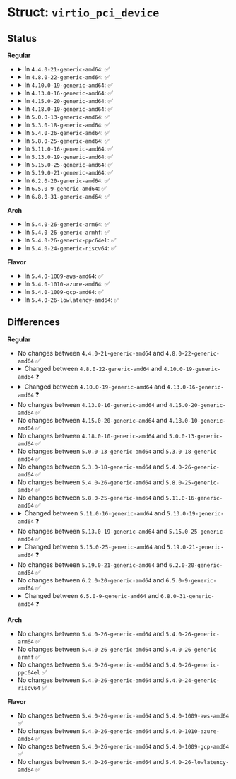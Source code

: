 # Struct: <code>virtio_pci_device</code>

## Status
<b>Regular</b>
<ul>
<li>
<details>
<summary>In <code>4.4.0-21-generic-amd64</code>: ✅</summary>

```c
struct virtio_pci_device {
    struct virtio_device vdev;
    struct pci_dev * pci_dev;
    u8 * isr;
    struct virtio_pci_common_cfg * common;
    void * device;
    void * notify_base;
    size_t notify_len;
    size_t device_len;
    int notify_map_cap;
    u32 notify_offset_multiplier;
    int modern_bars;
    void * ioaddr;
    spinlock_t lock;
    struct list_head virtqueues;
    struct virtio_pci_vq_info * * vqs;
    int msix_enabled;
    int intx_enabled;
    struct msix_entry * msix_entries;
    cpumask_var_t * msix_affinity_masks;
    char[256] * msix_names;
    unsigned int msix_vectors;
    unsigned int msix_used_vectors;
    bool per_vq_vectors;
    struct virtqueue * (*)(struct virtio_pci_device *, struct virtio_pci_vq_info *, unsigned int, void (*)(struct virtqueue *), const char *, u16) setup_vq;
    void (*)(struct virtio_pci_vq_info *) del_vq;
    u16 (*)(struct virtio_pci_device *, u16) config_vector;
}
```
</details>
</li>
<li>
<details>
<summary>In <code>4.8.0-22-generic-amd64</code>: ✅</summary>

```c
struct virtio_pci_device {
    struct virtio_device vdev;
    struct pci_dev * pci_dev;
    u8 * isr;
    struct virtio_pci_common_cfg * common;
    void * device;
    void * notify_base;
    size_t notify_len;
    size_t device_len;
    int notify_map_cap;
    u32 notify_offset_multiplier;
    int modern_bars;
    void * ioaddr;
    spinlock_t lock;
    struct list_head virtqueues;
    struct virtio_pci_vq_info * * vqs;
    int msix_enabled;
    int intx_enabled;
    struct msix_entry * msix_entries;
    cpumask_var_t * msix_affinity_masks;
    char[256] * msix_names;
    unsigned int msix_vectors;
    unsigned int msix_used_vectors;
    bool per_vq_vectors;
    struct virtqueue * (*)(struct virtio_pci_device *, struct virtio_pci_vq_info *, unsigned int, void (*)(struct virtqueue *), const char *, u16) setup_vq;
    void (*)(struct virtio_pci_vq_info *) del_vq;
    u16 (*)(struct virtio_pci_device *, u16) config_vector;
}
```
</details>
</li>
<li>
<details>
<summary>In <code>4.10.0-19-generic-amd64</code>: ✅</summary>

```c
struct virtio_pci_device {
    struct virtio_device vdev;
    struct pci_dev * pci_dev;
    u8 * isr;
    struct virtio_pci_common_cfg * common;
    void * device;
    void * notify_base;
    size_t notify_len;
    size_t device_len;
    int notify_map_cap;
    u32 notify_offset_multiplier;
    int modern_bars;
    void * ioaddr;
    spinlock_t lock;
    struct list_head virtqueues;
    struct virtio_pci_vq_info * * vqs;
    int msix_enabled;
    int intx_enabled;
    cpumask_var_t * msix_affinity_masks;
    char[256] * msix_names;
    unsigned int msix_vectors;
    unsigned int msix_used_vectors;
    bool per_vq_vectors;
    struct virtqueue * (*)(struct virtio_pci_device *, struct virtio_pci_vq_info *, unsigned int, void (*)(struct virtqueue *), const char *, u16) setup_vq;
    void (*)(struct virtio_pci_vq_info *) del_vq;
    u16 (*)(struct virtio_pci_device *, u16) config_vector;
}
```
</details>
</li>
<li>
<details>
<summary>In <code>4.13.0-16-generic-amd64</code>: ✅</summary>

```c
struct virtio_pci_device {
    struct virtio_device vdev;
    struct pci_dev * pci_dev;
    u8 * isr;
    struct virtio_pci_common_cfg * common;
    void * device;
    void * notify_base;
    size_t notify_len;
    size_t device_len;
    int notify_map_cap;
    u32 notify_offset_multiplier;
    int modern_bars;
    void * ioaddr;
    spinlock_t lock;
    struct list_head virtqueues;
    struct virtio_pci_vq_info * * vqs;
    int msix_enabled;
    int intx_enabled;
    cpumask_var_t * msix_affinity_masks;
    char[256] * msix_names;
    unsigned int msix_vectors;
    unsigned int msix_used_vectors;
    bool per_vq_vectors;
    struct virtqueue * (*)(struct virtio_pci_device *, struct virtio_pci_vq_info *, unsigned int, void (*)(struct virtqueue *), const char *, bool, u16) setup_vq;
    void (*)(struct virtio_pci_vq_info *) del_vq;
    u16 (*)(struct virtio_pci_device *, u16) config_vector;
}
```
</details>
</li>
<li>
<details>
<summary>In <code>4.15.0-20-generic-amd64</code>: ✅</summary>

```c
struct virtio_pci_device {
    struct virtio_device vdev;
    struct pci_dev * pci_dev;
    u8 * isr;
    struct virtio_pci_common_cfg * common;
    void * device;
    void * notify_base;
    size_t notify_len;
    size_t device_len;
    int notify_map_cap;
    u32 notify_offset_multiplier;
    int modern_bars;
    void * ioaddr;
    spinlock_t lock;
    struct list_head virtqueues;
    struct virtio_pci_vq_info * * vqs;
    int msix_enabled;
    int intx_enabled;
    cpumask_var_t * msix_affinity_masks;
    char[256] * msix_names;
    unsigned int msix_vectors;
    unsigned int msix_used_vectors;
    bool per_vq_vectors;
    struct virtqueue * (*)(struct virtio_pci_device *, struct virtio_pci_vq_info *, unsigned int, void (*)(struct virtqueue *), const char *, bool, u16) setup_vq;
    void (*)(struct virtio_pci_vq_info *) del_vq;
    u16 (*)(struct virtio_pci_device *, u16) config_vector;
}
```
</details>
</li>
<li>
<details>
<summary>In <code>4.18.0-10-generic-amd64</code>: ✅</summary>

```c
struct virtio_pci_device {
    struct virtio_device vdev;
    struct pci_dev * pci_dev;
    u8 * isr;
    struct virtio_pci_common_cfg * common;
    void * device;
    void * notify_base;
    size_t notify_len;
    size_t device_len;
    int notify_map_cap;
    u32 notify_offset_multiplier;
    int modern_bars;
    void * ioaddr;
    spinlock_t lock;
    struct list_head virtqueues;
    struct virtio_pci_vq_info * * vqs;
    int msix_enabled;
    int intx_enabled;
    cpumask_var_t * msix_affinity_masks;
    char[256] * msix_names;
    unsigned int msix_vectors;
    unsigned int msix_used_vectors;
    bool per_vq_vectors;
    struct virtqueue * (*)(struct virtio_pci_device *, struct virtio_pci_vq_info *, unsigned int, void (*)(struct virtqueue *), const char *, bool, u16) setup_vq;
    void (*)(struct virtio_pci_vq_info *) del_vq;
    u16 (*)(struct virtio_pci_device *, u16) config_vector;
}
```
</details>
</li>
<li>
<details>
<summary>In <code>5.0.0-13-generic-amd64</code>: ✅</summary>

```c
struct virtio_pci_device {
    struct virtio_device vdev;
    struct pci_dev * pci_dev;
    u8 * isr;
    struct virtio_pci_common_cfg * common;
    void * device;
    void * notify_base;
    size_t notify_len;
    size_t device_len;
    int notify_map_cap;
    u32 notify_offset_multiplier;
    int modern_bars;
    void * ioaddr;
    spinlock_t lock;
    struct list_head virtqueues;
    struct virtio_pci_vq_info * * vqs;
    int msix_enabled;
    int intx_enabled;
    cpumask_var_t * msix_affinity_masks;
    char[256] * msix_names;
    unsigned int msix_vectors;
    unsigned int msix_used_vectors;
    bool per_vq_vectors;
    struct virtqueue * (*)(struct virtio_pci_device *, struct virtio_pci_vq_info *, unsigned int, void (*)(struct virtqueue *), const char *, bool, u16) setup_vq;
    void (*)(struct virtio_pci_vq_info *) del_vq;
    u16 (*)(struct virtio_pci_device *, u16) config_vector;
}
```
</details>
</li>
<li>
<details>
<summary>In <code>5.3.0-18-generic-amd64</code>: ✅</summary>

```c
struct virtio_pci_device {
    struct virtio_device vdev;
    struct pci_dev * pci_dev;
    u8 * isr;
    struct virtio_pci_common_cfg * common;
    void * device;
    void * notify_base;
    size_t notify_len;
    size_t device_len;
    int notify_map_cap;
    u32 notify_offset_multiplier;
    int modern_bars;
    void * ioaddr;
    spinlock_t lock;
    struct list_head virtqueues;
    struct virtio_pci_vq_info * * vqs;
    int msix_enabled;
    int intx_enabled;
    cpumask_var_t * msix_affinity_masks;
    char[256] * msix_names;
    unsigned int msix_vectors;
    unsigned int msix_used_vectors;
    bool per_vq_vectors;
    struct virtqueue * (*)(struct virtio_pci_device *, struct virtio_pci_vq_info *, unsigned int, void (*)(struct virtqueue *), const char *, bool, u16) setup_vq;
    void (*)(struct virtio_pci_vq_info *) del_vq;
    u16 (*)(struct virtio_pci_device *, u16) config_vector;
}
```
</details>
</li>
<li>
<details>
<summary>In <code>5.4.0-26-generic-amd64</code>: ✅</summary>

```c
struct virtio_pci_device {
    struct virtio_device vdev;
    struct pci_dev * pci_dev;
    u8 * isr;
    struct virtio_pci_common_cfg * common;
    void * device;
    void * notify_base;
    size_t notify_len;
    size_t device_len;
    int notify_map_cap;
    u32 notify_offset_multiplier;
    int modern_bars;
    void * ioaddr;
    spinlock_t lock;
    struct list_head virtqueues;
    struct virtio_pci_vq_info * * vqs;
    int msix_enabled;
    int intx_enabled;
    cpumask_var_t * msix_affinity_masks;
    char[256] * msix_names;
    unsigned int msix_vectors;
    unsigned int msix_used_vectors;
    bool per_vq_vectors;
    struct virtqueue * (*)(struct virtio_pci_device *, struct virtio_pci_vq_info *, unsigned int, void (*)(struct virtqueue *), const char *, bool, u16) setup_vq;
    void (*)(struct virtio_pci_vq_info *) del_vq;
    u16 (*)(struct virtio_pci_device *, u16) config_vector;
}
```
</details>
</li>
<li>
<details>
<summary>In <code>5.8.0-25-generic-amd64</code>: ✅</summary>

```c
struct virtio_pci_device {
    struct virtio_device vdev;
    struct pci_dev * pci_dev;
    u8 * isr;
    struct virtio_pci_common_cfg * common;
    void * device;
    void * notify_base;
    size_t notify_len;
    size_t device_len;
    int notify_map_cap;
    u32 notify_offset_multiplier;
    int modern_bars;
    void * ioaddr;
    spinlock_t lock;
    struct list_head virtqueues;
    struct virtio_pci_vq_info * * vqs;
    int msix_enabled;
    int intx_enabled;
    cpumask_var_t * msix_affinity_masks;
    char[256] * msix_names;
    unsigned int msix_vectors;
    unsigned int msix_used_vectors;
    bool per_vq_vectors;
    struct virtqueue * (*)(struct virtio_pci_device *, struct virtio_pci_vq_info *, unsigned int, void (*)(struct virtqueue *), const char *, bool, u16) setup_vq;
    void (*)(struct virtio_pci_vq_info *) del_vq;
    u16 (*)(struct virtio_pci_device *, u16) config_vector;
}
```
</details>
</li>
<li>
<details>
<summary>In <code>5.11.0-16-generic-amd64</code>: ✅</summary>

```c
struct virtio_pci_device {
    struct virtio_device vdev;
    struct pci_dev * pci_dev;
    u8 * isr;
    struct virtio_pci_common_cfg * common;
    void * device;
    void * notify_base;
    size_t notify_len;
    size_t device_len;
    int notify_map_cap;
    u32 notify_offset_multiplier;
    int modern_bars;
    void * ioaddr;
    spinlock_t lock;
    struct list_head virtqueues;
    struct virtio_pci_vq_info * * vqs;
    int msix_enabled;
    int intx_enabled;
    cpumask_var_t * msix_affinity_masks;
    char[256] * msix_names;
    unsigned int msix_vectors;
    unsigned int msix_used_vectors;
    bool per_vq_vectors;
    struct virtqueue * (*)(struct virtio_pci_device *, struct virtio_pci_vq_info *, unsigned int, void (*)(struct virtqueue *), const char *, bool, u16) setup_vq;
    void (*)(struct virtio_pci_vq_info *) del_vq;
    u16 (*)(struct virtio_pci_device *, u16) config_vector;
}
```
</details>
</li>
<li>
<details>
<summary>In <code>5.13.0-19-generic-amd64</code>: ✅</summary>

```c
struct virtio_pci_device {
    struct virtio_device vdev;
    struct pci_dev * pci_dev;
    struct virtio_pci_modern_device mdev;
    u8 * isr;
    void * ioaddr;
    spinlock_t lock;
    struct list_head virtqueues;
    struct virtio_pci_vq_info * * vqs;
    int msix_enabled;
    int intx_enabled;
    cpumask_var_t * msix_affinity_masks;
    char[256] * msix_names;
    unsigned int msix_vectors;
    unsigned int msix_used_vectors;
    bool per_vq_vectors;
    struct virtqueue * (*)(struct virtio_pci_device *, struct virtio_pci_vq_info *, unsigned int, void (*)(struct virtqueue *), const char *, bool, u16) setup_vq;
    void (*)(struct virtio_pci_vq_info *) del_vq;
    u16 (*)(struct virtio_pci_device *, u16) config_vector;
}
```
</details>
</li>
<li>
<details>
<summary>In <code>5.15.0-25-generic-amd64</code>: ✅</summary>

```c
struct virtio_pci_device {
    struct virtio_device vdev;
    struct pci_dev * pci_dev;
    struct virtio_pci_modern_device mdev;
    u8 * isr;
    void * ioaddr;
    spinlock_t lock;
    struct list_head virtqueues;
    struct virtio_pci_vq_info * * vqs;
    int msix_enabled;
    int intx_enabled;
    cpumask_var_t * msix_affinity_masks;
    char[256] * msix_names;
    unsigned int msix_vectors;
    unsigned int msix_used_vectors;
    bool per_vq_vectors;
    struct virtqueue * (*)(struct virtio_pci_device *, struct virtio_pci_vq_info *, unsigned int, void (*)(struct virtqueue *), const char *, bool, u16) setup_vq;
    void (*)(struct virtio_pci_vq_info *) del_vq;
    u16 (*)(struct virtio_pci_device *, u16) config_vector;
}
```
</details>
</li>
<li>
<details>
<summary>In <code>5.19.0-21-generic-amd64</code>: ✅</summary>

```c
struct virtio_pci_device {
    struct virtio_device vdev;
    struct pci_dev * pci_dev;
    struct virtio_pci_legacy_device ldev;
    struct virtio_pci_modern_device mdev;
    bool is_legacy;
    u8 * isr;
    spinlock_t lock;
    struct list_head virtqueues;
    struct virtio_pci_vq_info * * vqs;
    int msix_enabled;
    int intx_enabled;
    cpumask_var_t * msix_affinity_masks;
    char[256] * msix_names;
    unsigned int msix_vectors;
    unsigned int msix_used_vectors;
    bool per_vq_vectors;
    struct virtqueue * (*)(struct virtio_pci_device *, struct virtio_pci_vq_info *, unsigned int, void (*)(struct virtqueue *), const char *, bool, u16) setup_vq;
    void (*)(struct virtio_pci_vq_info *) del_vq;
    u16 (*)(struct virtio_pci_device *, u16) config_vector;
}
```
</details>
</li>
<li>
<details>
<summary>In <code>6.2.0-20-generic-amd64</code>: ✅</summary>

```c
struct virtio_pci_device {
    struct virtio_device vdev;
    struct pci_dev * pci_dev;
    struct virtio_pci_legacy_device ldev;
    struct virtio_pci_modern_device mdev;
    bool is_legacy;
    u8 * isr;
    spinlock_t lock;
    struct list_head virtqueues;
    struct virtio_pci_vq_info * * vqs;
    int msix_enabled;
    int intx_enabled;
    cpumask_var_t * msix_affinity_masks;
    char[256] * msix_names;
    unsigned int msix_vectors;
    unsigned int msix_used_vectors;
    bool per_vq_vectors;
    struct virtqueue * (*)(struct virtio_pci_device *, struct virtio_pci_vq_info *, unsigned int, void (*)(struct virtqueue *), const char *, bool, u16) setup_vq;
    void (*)(struct virtio_pci_vq_info *) del_vq;
    u16 (*)(struct virtio_pci_device *, u16) config_vector;
}
```
</details>
</li>
<li>
<details>
<summary>In <code>6.5.0-9-generic-amd64</code>: ✅</summary>

```c
struct virtio_pci_device {
    struct virtio_device vdev;
    struct pci_dev * pci_dev;
    struct virtio_pci_legacy_device ldev;
    struct virtio_pci_modern_device mdev;
    bool is_legacy;
    u8 * isr;
    spinlock_t lock;
    struct list_head virtqueues;
    struct virtio_pci_vq_info * * vqs;
    int msix_enabled;
    int intx_enabled;
    cpumask_var_t * msix_affinity_masks;
    char[256] * msix_names;
    unsigned int msix_vectors;
    unsigned int msix_used_vectors;
    bool per_vq_vectors;
    struct virtqueue * (*)(struct virtio_pci_device *, struct virtio_pci_vq_info *, unsigned int, void (*)(struct virtqueue *), const char *, bool, u16) setup_vq;
    void (*)(struct virtio_pci_vq_info *) del_vq;
    u16 (*)(struct virtio_pci_device *, u16) config_vector;
}
```
</details>
</li>
<li>
<details>
<summary>In <code>6.8.0-31-generic-amd64</code>: ✅</summary>

```c
struct virtio_pci_device {
    struct virtio_device vdev;
    struct pci_dev * pci_dev;
    struct virtio_pci_legacy_device ldev;
    struct virtio_pci_modern_device mdev;
    bool is_legacy;
    u8 * isr;
    spinlock_t lock;
    struct list_head virtqueues;
    struct virtio_pci_vq_info * * vqs;
    struct virtio_pci_admin_vq admin_vq;
    int msix_enabled;
    int intx_enabled;
    cpumask_var_t * msix_affinity_masks;
    char[256] * msix_names;
    unsigned int msix_vectors;
    unsigned int msix_used_vectors;
    bool per_vq_vectors;
    struct virtqueue * (*)(struct virtio_pci_device *, struct virtio_pci_vq_info *, unsigned int, void (*)(struct virtqueue *), const char *, bool, u16) setup_vq;
    void (*)(struct virtio_pci_vq_info *) del_vq;
    u16 (*)(struct virtio_pci_device *, u16) config_vector;
    bool (*)(struct virtio_device *, unsigned int) is_avq;
}
```
</details>
</li>
</ul>
<b>Arch</b>
<ul>
<li>
<details>
<summary>In <code>5.4.0-26-generic-arm64</code>: ✅</summary>

```c
struct virtio_pci_device {
    struct virtio_device vdev;
    struct pci_dev * pci_dev;
    u8 * isr;
    struct virtio_pci_common_cfg * common;
    void * device;
    void * notify_base;
    size_t notify_len;
    size_t device_len;
    int notify_map_cap;
    u32 notify_offset_multiplier;
    int modern_bars;
    void * ioaddr;
    spinlock_t lock;
    struct list_head virtqueues;
    struct virtio_pci_vq_info * * vqs;
    int msix_enabled;
    int intx_enabled;
    cpumask_var_t * msix_affinity_masks;
    char[256] * msix_names;
    unsigned int msix_vectors;
    unsigned int msix_used_vectors;
    bool per_vq_vectors;
    struct virtqueue * (*)(struct virtio_pci_device *, struct virtio_pci_vq_info *, unsigned int, void (*)(struct virtqueue *), const char *, bool, u16) setup_vq;
    void (*)(struct virtio_pci_vq_info *) del_vq;
    u16 (*)(struct virtio_pci_device *, u16) config_vector;
}
```
</details>
</li>
<li>
<details>
<summary>In <code>5.4.0-26-generic-armhf</code>: ✅</summary>

```c
struct virtio_pci_device {
    struct virtio_device vdev;
    struct pci_dev * pci_dev;
    u8 * isr;
    struct virtio_pci_common_cfg * common;
    void * device;
    void * notify_base;
    size_t notify_len;
    size_t device_len;
    int notify_map_cap;
    u32 notify_offset_multiplier;
    int modern_bars;
    void * ioaddr;
    spinlock_t lock;
    struct list_head virtqueues;
    struct virtio_pci_vq_info * * vqs;
    int msix_enabled;
    int intx_enabled;
    cpumask_var_t * msix_affinity_masks;
    char[256] * msix_names;
    unsigned int msix_vectors;
    unsigned int msix_used_vectors;
    bool per_vq_vectors;
    struct virtqueue * (*)(struct virtio_pci_device *, struct virtio_pci_vq_info *, unsigned int, void (*)(struct virtqueue *), const char *, bool, u16) setup_vq;
    void (*)(struct virtio_pci_vq_info *) del_vq;
    u16 (*)(struct virtio_pci_device *, u16) config_vector;
}
```
</details>
</li>
<li>
<details>
<summary>In <code>5.4.0-26-generic-ppc64el</code>: ✅</summary>

```c
struct virtio_pci_device {
    struct virtio_device vdev;
    struct pci_dev * pci_dev;
    u8 * isr;
    struct virtio_pci_common_cfg * common;
    void * device;
    void * notify_base;
    size_t notify_len;
    size_t device_len;
    int notify_map_cap;
    u32 notify_offset_multiplier;
    int modern_bars;
    void * ioaddr;
    spinlock_t lock;
    struct list_head virtqueues;
    struct virtio_pci_vq_info * * vqs;
    int msix_enabled;
    int intx_enabled;
    cpumask_var_t * msix_affinity_masks;
    char[256] * msix_names;
    unsigned int msix_vectors;
    unsigned int msix_used_vectors;
    bool per_vq_vectors;
    struct virtqueue * (*)(struct virtio_pci_device *, struct virtio_pci_vq_info *, unsigned int, void (*)(struct virtqueue *), const char *, bool, u16) setup_vq;
    void (*)(struct virtio_pci_vq_info *) del_vq;
    u16 (*)(struct virtio_pci_device *, u16) config_vector;
}
```
</details>
</li>
<li>
<details>
<summary>In <code>5.4.0-24-generic-riscv64</code>: ✅</summary>

```c
struct virtio_pci_device {
    struct virtio_device vdev;
    struct pci_dev * pci_dev;
    u8 * isr;
    struct virtio_pci_common_cfg * common;
    void * device;
    void * notify_base;
    size_t notify_len;
    size_t device_len;
    int notify_map_cap;
    u32 notify_offset_multiplier;
    int modern_bars;
    void * ioaddr;
    spinlock_t lock;
    struct list_head virtqueues;
    struct virtio_pci_vq_info * * vqs;
    int msix_enabled;
    int intx_enabled;
    cpumask_var_t * msix_affinity_masks;
    char[256] * msix_names;
    unsigned int msix_vectors;
    unsigned int msix_used_vectors;
    bool per_vq_vectors;
    struct virtqueue * (*)(struct virtio_pci_device *, struct virtio_pci_vq_info *, unsigned int, void (*)(struct virtqueue *), const char *, bool, u16) setup_vq;
    void (*)(struct virtio_pci_vq_info *) del_vq;
    u16 (*)(struct virtio_pci_device *, u16) config_vector;
}
```
</details>
</li>
</ul>
<b>Flavor</b>
<ul>
<li>
<details>
<summary>In <code>5.4.0-1009-aws-amd64</code>: ✅</summary>

```c
struct virtio_pci_device {
    struct virtio_device vdev;
    struct pci_dev * pci_dev;
    u8 * isr;
    struct virtio_pci_common_cfg * common;
    void * device;
    void * notify_base;
    size_t notify_len;
    size_t device_len;
    int notify_map_cap;
    u32 notify_offset_multiplier;
    int modern_bars;
    void * ioaddr;
    spinlock_t lock;
    struct list_head virtqueues;
    struct virtio_pci_vq_info * * vqs;
    int msix_enabled;
    int intx_enabled;
    cpumask_var_t * msix_affinity_masks;
    char[256] * msix_names;
    unsigned int msix_vectors;
    unsigned int msix_used_vectors;
    bool per_vq_vectors;
    struct virtqueue * (*)(struct virtio_pci_device *, struct virtio_pci_vq_info *, unsigned int, void (*)(struct virtqueue *), const char *, bool, u16) setup_vq;
    void (*)(struct virtio_pci_vq_info *) del_vq;
    u16 (*)(struct virtio_pci_device *, u16) config_vector;
}
```
</details>
</li>
<li>
<details>
<summary>In <code>5.4.0-1010-azure-amd64</code>: ✅</summary>

```c
struct virtio_pci_device {
    struct virtio_device vdev;
    struct pci_dev * pci_dev;
    u8 * isr;
    struct virtio_pci_common_cfg * common;
    void * device;
    void * notify_base;
    size_t notify_len;
    size_t device_len;
    int notify_map_cap;
    u32 notify_offset_multiplier;
    int modern_bars;
    void * ioaddr;
    spinlock_t lock;
    struct list_head virtqueues;
    struct virtio_pci_vq_info * * vqs;
    int msix_enabled;
    int intx_enabled;
    cpumask_var_t * msix_affinity_masks;
    char[256] * msix_names;
    unsigned int msix_vectors;
    unsigned int msix_used_vectors;
    bool per_vq_vectors;
    struct virtqueue * (*)(struct virtio_pci_device *, struct virtio_pci_vq_info *, unsigned int, void (*)(struct virtqueue *), const char *, bool, u16) setup_vq;
    void (*)(struct virtio_pci_vq_info *) del_vq;
    u16 (*)(struct virtio_pci_device *, u16) config_vector;
}
```
</details>
</li>
<li>
<details>
<summary>In <code>5.4.0-1009-gcp-amd64</code>: ✅</summary>

```c
struct virtio_pci_device {
    struct virtio_device vdev;
    struct pci_dev * pci_dev;
    u8 * isr;
    struct virtio_pci_common_cfg * common;
    void * device;
    void * notify_base;
    size_t notify_len;
    size_t device_len;
    int notify_map_cap;
    u32 notify_offset_multiplier;
    int modern_bars;
    void * ioaddr;
    spinlock_t lock;
    struct list_head virtqueues;
    struct virtio_pci_vq_info * * vqs;
    int msix_enabled;
    int intx_enabled;
    cpumask_var_t * msix_affinity_masks;
    char[256] * msix_names;
    unsigned int msix_vectors;
    unsigned int msix_used_vectors;
    bool per_vq_vectors;
    struct virtqueue * (*)(struct virtio_pci_device *, struct virtio_pci_vq_info *, unsigned int, void (*)(struct virtqueue *), const char *, bool, u16) setup_vq;
    void (*)(struct virtio_pci_vq_info *) del_vq;
    u16 (*)(struct virtio_pci_device *, u16) config_vector;
}
```
</details>
</li>
<li>
<details>
<summary>In <code>5.4.0-26-lowlatency-amd64</code>: ✅</summary>

```c
struct virtio_pci_device {
    struct virtio_device vdev;
    struct pci_dev * pci_dev;
    u8 * isr;
    struct virtio_pci_common_cfg * common;
    void * device;
    void * notify_base;
    size_t notify_len;
    size_t device_len;
    int notify_map_cap;
    u32 notify_offset_multiplier;
    int modern_bars;
    void * ioaddr;
    spinlock_t lock;
    struct list_head virtqueues;
    struct virtio_pci_vq_info * * vqs;
    int msix_enabled;
    int intx_enabled;
    cpumask_var_t * msix_affinity_masks;
    char[256] * msix_names;
    unsigned int msix_vectors;
    unsigned int msix_used_vectors;
    bool per_vq_vectors;
    struct virtqueue * (*)(struct virtio_pci_device *, struct virtio_pci_vq_info *, unsigned int, void (*)(struct virtqueue *), const char *, bool, u16) setup_vq;
    void (*)(struct virtio_pci_vq_info *) del_vq;
    u16 (*)(struct virtio_pci_device *, u16) config_vector;
}
```
</details>
</li>
</ul>

## Differences
<b>Regular</b>
<ul>
<li>
No changes between <code>4.4.0-21-generic-amd64</code> and <code>4.8.0-22-generic-amd64</code> ✅
</li>
<li>
<details>
<summary>Changed between <code>4.8.0-22-generic-amd64</code> and <code>4.10.0-19-generic-amd64</code> ❓</summary>
<ul>
<li>
<b>Field removed. </b>
<code>struct msix_entry * msix_entries</code>
</li>
</ul>
</details>
</li>
<li>
<details>
<summary>Changed between <code>4.10.0-19-generic-amd64</code> and <code>4.13.0-16-generic-amd64</code> ❓</summary>
<ul>
<li>
<b>Field type changed. </b>
<code>struct virtqueue * (*)(struct virtio_pci_device *, struct virtio_pci_vq_info *, unsigned int, void (*)(struct virtqueue *), const char *, u16) setup_vq</code> ➡️ <code>struct virtqueue * (*)(struct virtio_pci_device *, struct virtio_pci_vq_info *, unsigned int, void (*)(struct virtqueue *), const char *, bool, u16) setup_vq</code>
</li>
</ul>
</details>
</li>
<li>
No changes between <code>4.13.0-16-generic-amd64</code> and <code>4.15.0-20-generic-amd64</code> ✅
</li>
<li>
No changes between <code>4.15.0-20-generic-amd64</code> and <code>4.18.0-10-generic-amd64</code> ✅
</li>
<li>
No changes between <code>4.18.0-10-generic-amd64</code> and <code>5.0.0-13-generic-amd64</code> ✅
</li>
<li>
No changes between <code>5.0.0-13-generic-amd64</code> and <code>5.3.0-18-generic-amd64</code> ✅
</li>
<li>
No changes between <code>5.3.0-18-generic-amd64</code> and <code>5.4.0-26-generic-amd64</code> ✅
</li>
<li>
No changes between <code>5.4.0-26-generic-amd64</code> and <code>5.8.0-25-generic-amd64</code> ✅
</li>
<li>
No changes between <code>5.8.0-25-generic-amd64</code> and <code>5.11.0-16-generic-amd64</code> ✅
</li>
<li>
<details>
<summary>Changed between <code>5.11.0-16-generic-amd64</code> and <code>5.13.0-19-generic-amd64</code> ❓</summary>
<ul>
<li>
<b>Field added. </b>
<code>struct virtio_pci_modern_device mdev</code>
</li>
<li>
<b>Field removed. </b>
<code>struct virtio_pci_common_cfg * common</code>
</li>
<li>
<b>Field removed. </b>
<code>void * device</code>
</li>
<li>
<b>Field removed. </b>
<code>void * notify_base</code>
</li>
<li>
<b>Field removed. </b>
<code>size_t notify_len</code>
</li>
<li>
<b>Field removed. </b>
<code>size_t device_len</code>
</li>
<li>
<b>Field removed. </b>
<code>int notify_map_cap</code>
</li>
<li>
<b>Field removed. </b>
<code>u32 notify_offset_multiplier</code>
</li>
<li>
<b>Field removed. </b>
<code>int modern_bars</code>
</li>
</ul>
</details>
</li>
<li>
No changes between <code>5.13.0-19-generic-amd64</code> and <code>5.15.0-25-generic-amd64</code> ✅
</li>
<li>
<details>
<summary>Changed between <code>5.15.0-25-generic-amd64</code> and <code>5.19.0-21-generic-amd64</code> ❓</summary>
<ul>
<li>
<b>Field added. </b>
<code>struct virtio_pci_legacy_device ldev</code>
</li>
<li>
<b>Field added. </b>
<code>bool is_legacy</code>
</li>
<li>
<b>Field removed. </b>
<code>void * ioaddr</code>
</li>
</ul>
</details>
</li>
<li>
No changes between <code>5.19.0-21-generic-amd64</code> and <code>6.2.0-20-generic-amd64</code> ✅
</li>
<li>
No changes between <code>6.2.0-20-generic-amd64</code> and <code>6.5.0-9-generic-amd64</code> ✅
</li>
<li>
<details>
<summary>Changed between <code>6.5.0-9-generic-amd64</code> and <code>6.8.0-31-generic-amd64</code> ❓</summary>
<ul>
<li>
<b>Field added. </b>
<code>struct virtio_pci_admin_vq admin_vq</code>
</li>
<li>
<b>Field added. </b>
<code>bool (*)(struct virtio_device *, unsigned int) is_avq</code>
</li>
</ul>
</details>
</li>
</ul>
<b>Arch</b>
<ul>
<li>
No changes between <code>5.4.0-26-generic-amd64</code> and <code>5.4.0-26-generic-arm64</code> ✅
</li>
<li>
No changes between <code>5.4.0-26-generic-amd64</code> and <code>5.4.0-26-generic-armhf</code> ✅
</li>
<li>
No changes between <code>5.4.0-26-generic-amd64</code> and <code>5.4.0-26-generic-ppc64el</code> ✅
</li>
<li>
No changes between <code>5.4.0-26-generic-amd64</code> and <code>5.4.0-24-generic-riscv64</code> ✅
</li>
</ul>
<b>Flavor</b>
<ul>
<li>
No changes between <code>5.4.0-26-generic-amd64</code> and <code>5.4.0-1009-aws-amd64</code> ✅
</li>
<li>
No changes between <code>5.4.0-26-generic-amd64</code> and <code>5.4.0-1010-azure-amd64</code> ✅
</li>
<li>
No changes between <code>5.4.0-26-generic-amd64</code> and <code>5.4.0-1009-gcp-amd64</code> ✅
</li>
<li>
No changes between <code>5.4.0-26-generic-amd64</code> and <code>5.4.0-26-lowlatency-amd64</code> ✅
</li>
</ul>
